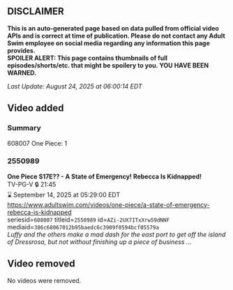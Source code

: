 ## DISCLAIMER
**This is an auto-generated page based on data pulled from official video APIs and is correct at time of publication. Please do not contact any Adult Swim employee on social media regarding any information this page provides.**  
**SPOILER ALERT: This page contains thumbnails of full episodes/shorts/etc. that might be spoilery to you. YOU HAVE BEEN WARNED.**  

_Last Update: August 24, 2025 at 06:00:14 EDT_
## Video added
### Summary
608007 One Piece: 1  
### 2550989
**One Piece S17E?? - A State of Emergency! Rebecca Is Kidnapped!**  
TV-PG-V 🔒 21:45  
⌛ September 14, 2025 at 05:29:00 EDT  
https://www.adultswim.com/videos/one-piece/a-state-of-emergency-rebecca-is-kidnapped  
seriesid=`608007` titleid=`2550989` id=`AZi-2UX7ITxXrw59dNNF` mediaid=`386c68067012b95baedc6c3909f0594bcf05579a`  
_Luffy and the others make a mad dash for the east port to get off the island of Dressrosa, but not without finishing up a piece of business ..._  
## Video removed
No videos were removed.  
